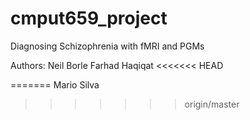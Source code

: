 # cmput659_project
Diagnosing Schizophrenia with fMRI and PGMs

Authors:
Neil Borle
Farhad Haqiqat
<<<<<<< HEAD

=======
Mario Silva
>>>>>>> origin/master
